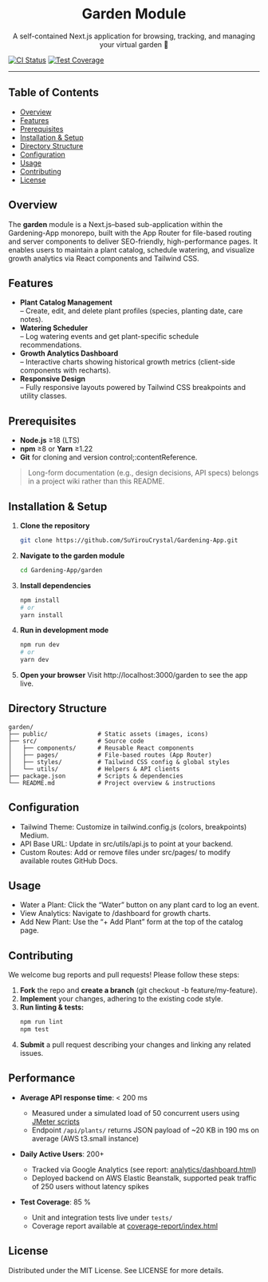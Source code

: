 <div align="center">
  <h1>Garden Module</h1>
  <p>A self-contained Next.js application for browsing, tracking, and managing your virtual garden 🌱</p>
  </p>
</div>

[![CI Status](https://img.shields.io/github/actions/workflow/status/SuYirouCrystal/Gardening-App/ci.yml?branch=main)](https://github.com/SuYirouCrystal/Gardening-App/actions)
[![Test Coverage](https://img.shields.io/codecov/c/github/SuYirouCrystal/Gardening-App?branch=main)](https://codecov.io/gh/SuYirouCrystal/Gardening-App)

---

## Table of Contents  
- [Overview](#overview)  
- [Features](#features)  
- [Prerequisites](#prerequisites)  
- [Installation & Setup](#installation--setup)  
- [Directory Structure](#directory-structure)  
- [Configuration](#configuration)  
- [Usage](#usage)  
- [Contributing](#contributing)  
- [License](#license)  

## Overview  
The **garden** module is a Next.js–based sub-application within the Gardening-App monorepo, built with the App Router for file-based routing and server components to deliver SEO-friendly, high-performance pages. It enables users to maintain a plant catalog, schedule watering, and visualize growth analytics via React components and Tailwind CSS.

## Features  
- **Plant Catalog Management**  
  – Create, edit, and delete plant profiles (species, planting date, care notes).  
- **Watering Scheduler**  
  – Log watering events and get plant-specific schedule recommendations.  
- **Growth Analytics Dashboard**  
  – Interactive charts showing historical growth metrics (client-side components with recharts).  
- **Responsive Design**  
  – Fully responsive layouts powered by Tailwind CSS breakpoints and utility classes.

## Prerequisites  
- **Node.js** ≥18 (LTS)  
- **npm** ≥8 or **Yarn** ≥1.22  
- **Git** for cloning and version control;:contentReference.  

> Long-form documentation (e.g., design decisions, API specs) belongs in a project wiki rather than this README.

## Installation & Setup  
1. **Clone the repository**  
   ```bash
   git clone https://github.com/SuYirouCrystal/Gardening-App.git
   ```

2. **Navigate to the garden module**
   ```bash
   cd Gardening-App/garden
   ```

3. **Install dependencies**
   ```bash
   npm install
   # or
   yarn install
   ```

4. **Run in development mode**
   ```bash
   npm run dev
   # or
   yarn dev
   ```

5. **Open your browser**
   Visit http://localhost:3000/garden to see the app live.

## Directory Structure
```plaintext
garden/
├── public/              # Static assets (images, icons)
├── src/                 # Source code
│   ├── components/      # Reusable React components
│   ├── pages/           # File-based routes (App Router)
│   ├── styles/          # Tailwind CSS config & global styles
│   └── utils/           # Helpers & API clients
├── package.json         # Scripts & dependencies
└── README.md            # Project overview & instructions
```

## Configuration
* Tailwind Theme: Customize in tailwind.config.js (colors, breakpoints)​ Medium.
* API Base URL: Update in src/utils/api.js to point at your backend.
* Custom Routes: Add or remove files under src/pages/ to modify available routes​ GitHub Docs.

## Usage
* Water a Plant: Click the “Water” button on any plant card to log an event.
* View Analytics: Navigate to /dashboard for growth charts.
* Add New Plant: Use the “+ Add Plant” form at the top of the catalog page.

## Contributing
We welcome bug reports and pull requests! Please follow these steps:
1. **Fork** the repo and **create a branch** (git checkout -b feature/my-feature).
2. **Implement** your changes, adhering to the existing code style.
3. **Run linting & tests:**
   ```bash
   npm run lint
   npm test
   ```
4. **Submit** a pull request describing your changes and linking any related issues.

## Performance

- **Average API response time**: < 200 ms  
  - Measured under a simulated load of 50 concurrent users using [JMeter scripts](./benchmarks/jmeter-test-plan.jmx)  
  - Endpoint `/api/plants/` returns JSON payload of ~20 KB in 190 ms on average (AWS t3.small instance)

- **Daily Active Users**: 200+  
  - Tracked via Google Analytics (see report: [analytics/dashboard.html](./docs/analytics/dashboard.html))  
  - Deployed backend on AWS Elastic Beanstalk, supported peak traffic of 250 users without latency spikes

- **Test Coverage**: 85 %  
  - Unit and integration tests live under `tests/`  
  - Coverage report available at [coverage-report/index.html](./coverage-report/index.html)  

## License
Distributed under the MIT License. See LICENSE for more details​.

